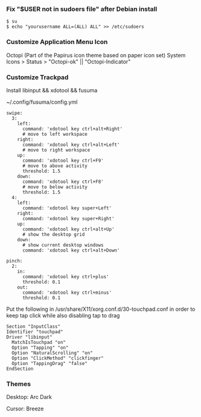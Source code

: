 ### Fix "$USER not in sudoers file" after Debian install
```
$ su
$ echo "yourusername ALL=(ALL) ALL" >> /etc/sudoers
```

### Customize Application Menu Icon
Octopi (Part of the Papirus icon theme based on paper icon set)
System Icons > Status > "Octopi-ok" || "Octopi-Indicator"

### Customize Trackpad 
Install libinput && xdotool && fusuma

~/.config/fusuma/config.yml
```
swipe:
  3:
    left:
      command: 'xdotool key ctrl+alt+Right'
      # move to left workspace
    right:
      command: 'xdotool key ctrl+alt+Left'
      # move to right workspace
    up:
      command: 'xdotool key ctrl+F9'
      # move to above activity
      threshold: 1.5
    down:
      command: 'xdotool key ctrl+F8'
      # move to below activity
      threshold: 1.5
  4:
    left:
      command: 'xdotool key super+Left'
    right:
      command: 'xdotool key super+Right'
    up:
      command: 'xdotool key ctrl+alt+Up'
      # show the desktop grid
    down:
      # show current desktop windows  
      command: 'xdotool key ctrl+alt+Down'
   
pinch:
  2:
    in:
      command: 'xdotool key ctrl+plus'
      threshold: 0.1
    out:
      command: 'xdotool key ctrl+minus'
      threshold: 0.1
```

Put the following in /usr/share/X11/xorg.conf.d/30-touchpad.conf in order to keep tap click while also disabling tap to drag
```
Section "InputClass"
Identifier "touchpad"
Driver "libinput"
  MatchIsTouchpad "on"
  Option "Tapping" "on"
  Option "NaturalScrolling" "on"
  Option "ClickMethod" "clickfinger"
  Option "TappingDrag" "false"
EndSection
```

### Themes 
Desktop: Arc Dark

Cursor: Breeze
